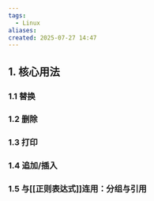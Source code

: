 ```yaml
---
tags:
  - Linux
aliases: 
created: 2025-07-27 14:47
---
```


## 1. 核心用法

### 1.1 替换

### 1.2 删除

### 1.3 打印

### 1.4 追加/插入


### 1.5 与[[正则表达式]]连用：分组与引用

